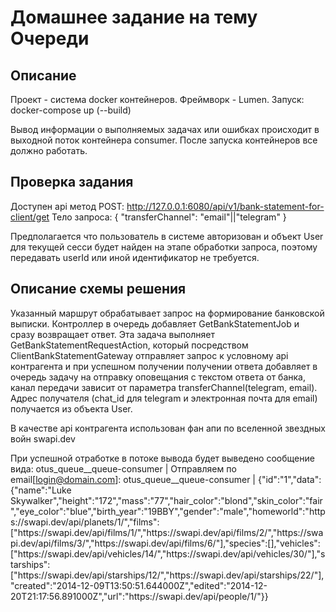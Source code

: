 # Домашнее задание на тему Очереди

## Описание
Проект - система docker контейнеров. Фреймворк - Lumen.
Запуск: docker-compose up (--build)

Вывод информации о выполняемых задачах или ошибках происходит в выходной поток контейнера consumer.
После запуска контейнеров все должно работать.

## Проверка задания
Доступен api метод 
POST: http://127.0.0.1:6080/api/v1/bank-statement-for-client/get
Тело запроса:
{
    "transferChannel": "email"||"telegram"
}

Предполагается что пользователь в системе авторизован и объект User для текущей сесси будет найден на этапе обработки запроса, поэтому передавать userId или иной идентификатор не требуется.

## Описание схемы решения
Указанный маршрут обрабатывает запрос на формирование банковской выписки.
Контроллер в очередь добавляет GetBankStatementJob и сразу возвращает ответ. Эта задача выполняет GetBankStatementRequestAction, который посредством ClientBankStatementGateway отправляет запрос к условному api контрагента и при успешном получении получении ответа добавляет в очередь задачу на отправку оповещания с текстом ответа от банка, канал передачи зависит от параметра transferChannel(telegram, email). Адрес получателя (chat_id для telegram и электронная почта для email) получается из объекта User.

В качестве api контрагента использован фан апи по вселенной звездных войн swapi.dev

При успешной отработке в потоке вывода будет выведено сообщение вида:
otus_queue__queue-consumer    | Отправляем по email[login@domain.com]:
otus_queue__queue-consumer    | {"id":"1","data":{"name":"Luke Skywalker","height":"172","mass":"77","hair_color":"blond","skin_color":"fair","eye_color":"blue","birth_year":"19BBY","gender":"male","homeworld":"https:\/\/swapi.dev\/api\/planets\/1\/","films":["https:\/\/swapi.dev\/api\/films\/1\/","https:\/\/swapi.dev\/api\/films\/2\/","https:\/\/swapi.dev\/api\/films\/3\/","https:\/\/swapi.dev\/api\/films\/6\/"],"species":[],"vehicles":["https:\/\/swapi.dev\/api\/vehicles\/14\/","https:\/\/swapi.dev\/api\/vehicles\/30\/"],"starships":["https:\/\/swapi.dev\/api\/starships\/12\/","https:\/\/swapi.dev\/api\/starships\/22\/"],"created":"2014-12-09T13:50:51.644000Z","edited":"2014-12-20T21:17:56.891000Z","url":"https:\/\/swapi.dev\/api\/people\/1\/"}}
